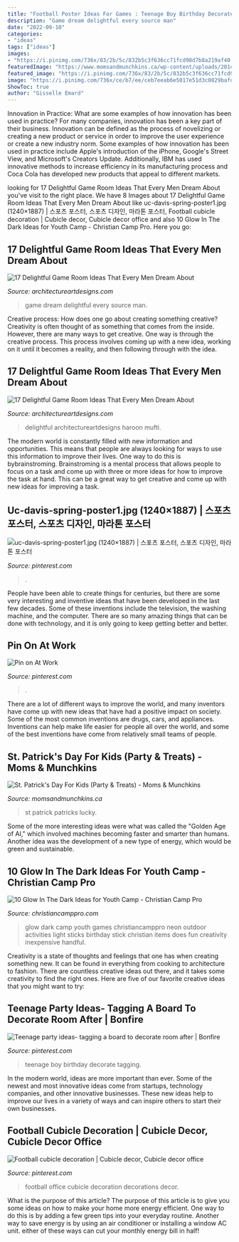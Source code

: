 ```yaml
---
title: "Football Poster Ideas For Games : Teenage Boy Birthday Decorate Tagging"
description: "Game dream delightful every source man"
date: "2022-09-10"
categories:
- "ideas"
tags: ["ideas"]
images:
- "https://i.pinimg.com/736x/83/2b/5c/832b5c3f636cc71fcd98d7b8a219af40.jpg"
featuredImage: "https://www.momsandmunchkins.ca/wp-content/uploads/2014/03/lucky-me-st-patricks-day-party-3.jpg"
featured_image: "https://i.pinimg.com/736x/83/2b/5c/832b5c3f636cc71fcd98d7b8a219af40.jpg"
image: "https://i.pinimg.com/736x/ce/b7/ee/ceb7eeab6e5017e51d3c0829bafd6cfd---birthday-birthday-party-ideas.jpg"
ShowToc: true
author: "Gisselle Emard"
---
```



Innovation in Practice: What are some examples of how innovation has been used in practice?
For many companies, innovation has been a key part of their business. Innovation can be defined as the process of novelizing or creating a new product or service in order to improve the user experience or create a new industry norm. 
Some examples of how innovation has been used in practice include Apple's introduction of the iPhone, Google's Street View, and Microsoft's Creators Update. Additionally, IBM has used innovative methods to increase efficiency in its manufacturing process and Coca Cola has developed new products that appeal to different markets.

	

		
looking for 17 Delightful Game Room Ideas That Every Men Dream About you've visit to the right place. We have 8 Images about 17 Delightful Game Room Ideas That Every Men Dream About like uc-davis-spring-poster1.jpg (1240×1887) | 스포츠 포스터, 스포츠 디자인, 마라톤 포스터, Football cubicle decoration | Cubicle decor, Cubicle decor office and also 10 Glow In The Dark Ideas for Youth Camp - Christian Camp Pro. Here you go:
		
    
## 17 Delightful Game Room Ideas That Every Men Dream About

<img loading=lazy src="https://www.architectureartdesigns.com/wp-content/uploads/2015/10/49.jpg" onerror="this.onerror=null;this.src='https://tse4.mm.bing.net/th?id=OIP.mo89v_oqh4GbMsQbkfG6SAHaFj&amp;pid=15.1';" alt="17 Delightful Game Room Ideas That Every Men Dream About">

_Source: architectureartdesigns.com_

>game dream delightful every source man. 

	

Creative process: How does one go about creating something creative?
Creativity is often thought of as something that comes from the inside. However, there are many ways to get creative. One way is through the creative process. This process involves coming up with a new idea, working on it until it becomes a reality, and then following through with the idea.

    
## 17 Delightful Game Room Ideas That Every Men Dream About

<img loading=lazy src="https://www.architectureartdesigns.com/wp-content/uploads/2015/10/1210.jpg" onerror="this.onerror=null;this.src='https://tse4.mm.bing.net/th?id=OIP.umo9sCHuifEUi1qgLhY-KwHaE8&amp;pid=15.1';" alt="17 Delightful Game Room Ideas That Every Men Dream About">

_Source: architectureartdesigns.com_

>delightful architectureartdesigns haroon mufti. 

	

The modern world is constantly filled with new information and opportunities. This means that people are always looking for ways to use this information to improve their lives. One way to do this is bybrainstroming. Brainstroming is a mental process that allows people to focus on a task and come up with three or more ideas for how to improve the task at hand. This can be a great way to get creative and come up with new ideas for improving a task.

    
## Uc-davis-spring-poster1.jpg (1240×1887) | 스포츠 포스터, 스포츠 디자인, 마라톤 포스터

<img loading=lazy src="https://i.pinimg.com/736x/83/2b/5c/832b5c3f636cc71fcd98d7b8a219af40.jpg" onerror="this.onerror=null;this.src='https://tse1.mm.bing.net/th?id=OIP.KkM0wYrZDjE5KZ0Y9DjP8gHaLR&amp;pid=15.1';" alt="uc-davis-spring-poster1.jpg (1240×1887) | 스포츠 포스터, 스포츠 디자인, 마라톤 포스터">

_Source: pinterest.com_

>. 

	

People have been able to create things for centuries, but there are some very interesting and inventive ideas that have been developed in the last few decades. Some of these inventions include the television, the washing machine, and the computer. There are so many amazing things that can be done with technology, and it is only going to keep getting better and better.

    
## Pin On At Work

<img loading=lazy src="https://i.pinimg.com/736x/4a/77/2d/4a772dd84f30d4ebb4c4a1e089ef6778.jpg" onerror="this.onerror=null;this.src='https://tse2.mm.bing.net/th?id=OIP.9VSxWQ0KqPWw9zm4ie5mBAHaLi&amp;pid=15.1';" alt="Pin on At Work">

_Source: pinterest.com_

>. 

	

There are a lot of different ways to improve the world, and many inventors have come up with new ideas that have had a positive impact on society. Some of the most common inventions are drugs, cars, and appliances. Inventions can help make life easier for people all over the world, and some of the best inventions have come from relatively small teams of people.

    
## St. Patrick&#039;s Day For Kids (Party &amp; Treats) - Moms &amp; Munchkins

<img loading=lazy src="https://www.momsandmunchkins.ca/wp-content/uploads/2014/03/lucky-me-st-patricks-day-party-3.jpg" onerror="this.onerror=null;this.src='https://tse1.mm.bing.net/th?id=OIP.UEdKBHfWJe-VpfOeG8NamQHaLH&amp;pid=15.1';" alt="St. Patrick&#039;s Day For Kids (Party &amp; Treats) - Moms &amp; Munchkins">

_Source: momsandmunchkins.ca_

>st patrick patricks lucky. 

	

Some of the more interesting ideas were what was called the "Golden Age of AI," which involved machines becoming faster and smarter than humans. Another idea was the development of a new type of energy, which would be green and sustainable.

    
## 10 Glow In The Dark Ideas For Youth Camp - Christian Camp Pro

<img loading=lazy src="http://christiancamppro.com/wp-content/uploads/2014/11/10-glow-in-the-dark-e1415898732680.png" onerror="this.onerror=null;this.src='https://tse3.mm.bing.net/th?id=OIP.Q2_sD1O_i21sjTnBH54shAHaLH&amp;pid=15.1';" alt="10 Glow In The Dark Ideas for Youth Camp - Christian Camp Pro">

_Source: christiancamppro.com_

>glow dark camp youth games christiancamppro neon outdoor activities light sticks birthday stick christian items does fun creativity inexpensive handful. 

	

Creativity is a state of thoughts and feelings that one has when creating something new. It can be found in everything from cooking to architecture to fashion. There are countless creative ideas out there, and it takes some creativity to find the right ones. Here are five of our favorite creative ideas that you might want to try: 

    
## Teenage Party Ideas- Tagging A Board To Decorate Room After | Bonfire

<img loading=lazy src="https://i.pinimg.com/736x/ce/b7/ee/ceb7eeab6e5017e51d3c0829bafd6cfd---birthday-birthday-party-ideas.jpg" onerror="this.onerror=null;this.src='https://tse3.mm.bing.net/th?id=OIP.e0IiA6onJjHeyYwe-1_HxwHaJ3&amp;pid=15.1';" alt="Teenage party ideas- tagging a board to decorate room after | Bonfire">

_Source: pinterest.com_

>teenage boy birthday decorate tagging. 

	

In the modern world, ideas are more important than ever. Some of the newest and most innovative ideas come from startups, technology companies, and other innovative businesses. These new ideas help to improve our lives in a variety of ways and can inspire others to start their own businesses.

    
## Football Cubicle Decoration | Cubicle Decor, Cubicle Decor Office

<img loading=lazy src="https://i.pinimg.com/736x/8a/d9/dc/8ad9dc7cfe3c887a87821c63a9585797.jpg" onerror="this.onerror=null;this.src='https://tse2.mm.bing.net/th?id=OIP.RZaO8EWXWNVu5OdC-orD6wHaJ3&amp;pid=15.1';" alt="Football cubicle decoration | Cubicle decor, Cubicle decor office">

_Source: pinterest.com_

>football office cubicle decoration decorations decor. 

	

What is the purpose of this article?
The purpose of this article is to give you some ideas on how to make your home more energy efficient. One way to do this is by adding a few green tips into your everyday routine. Another way to save energy is by using an air conditioner or installing a window AC unit. either of these ways can cut your monthly energy bill in half!

